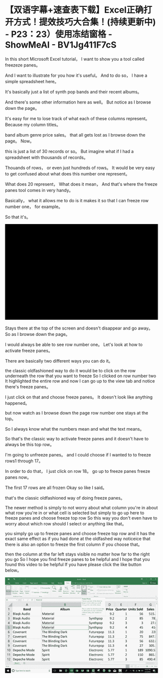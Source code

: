 # 【双语字幕+速查表下载】Excel正确打开方式！提效技巧大合集！(持续更新中) - P23：23）使用冻结窗格 - ShowMeAI - BV1Jg411F7cS

In this short Microsoft Excel tutorial， I want to show you a tool called freezeze panes。

 And I want to illustrate for you how it's useful。 And to do so， I have a simple spreadsheet here。

 It's basically just a list of synth pop bands and their recent albums。

 And there's some other information here as well。 But notice as I browse down the page。

 It's easy for me to lose track of what each of these columns represent。 Because my column titles。

 band album genre price sales。 that all gets lost as I browse down the page。 Now。

 this is just a list of 30 records or so。 But imagine what if I had a spreadsheet with thousands of records。

 Thouands of rows， or even just hundreds of rows。 It would be very easy to get confused about what does this number one represent。

 What does 20 represent， What does it mean， And that's where the freeze panes tool comes in very handy。

 Basically， what it allows me to do is it makes it so that I can freeze row number one， for example。

 So that it's。

![](img/87107e87b7b80ae6ddb25cdf5bd1cae1_1.png)

Stays there at the top of the screen and doesn't disappear and go away。 So as I browse down the page。

 I would always be able to see row number one。 Let's look at how to activate freeze panes。

 There are basically two different ways you can do it。

 the classic oldfashioned way to do it would be to click on the row underneath the row that you want to freeze So I clicked on row number two It highlighted the entire row and now I can go up to the view tab and notice there's freeze panes。

 I just click on that and choose freeze panes。 It doesn't look like anything happened。

 but now watch as I browse down the page row number one stays at the top。

 So I always know what the numbers mean and what the text means。

 So that's the classic way to activate freeze panes and it doesn't have to always be this top row。

 I'm going to unfreeze panes。 and I could choose if I wanted to to freeze rows1 through 17。

 In order to do that， I just click on row 18。 go up to freeze panes freeze panes now。

The first 17 rows are all frozen Okay so like I said。

 that's the classic oldfashioned way of doing freeze panes。

 The newer method is simply to not worry about what column you're in about what row you're in or what cell is selected but simply to go up here to freeze panes and choose freeze top row So this way you don't even have to worry about which row should I select or anything like that。

 you simply go up to freeze panes and choose freeze top row and it has the exact same effect as if you had done at the oldfashed way noticeice that there is also an option to freeze the first column if you choose that。

 then the column at the far left stays visible no matter how far to the right you go So I hope you find freeze panes to be helpful and I hope that you found this video to be helpful If you have please click the like button below。



![](img/87107e87b7b80ae6ddb25cdf5bd1cae1_3.png)